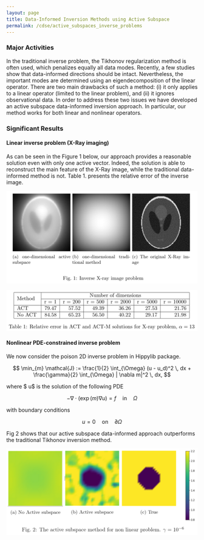 ```yaml
---
layout: page
title: Data-Informed Inversion Methods using Active Subspace
permalink: /cdse/active_subspaces_inverse_problems
---
```


### Major Activities 

In the traditional inverse problem, the Tikhonov regularization method is often used, which penalizes equally all data modes. Recently, a few studies show that data-informed directions should be intact. Nevertheless, the important modes are determined using an eigendecomposition of the linear operator. There are two main drawbacks of such a method: (i) it only applies to a linear operator (limited to the linear problem), and (ii) it ignores observational data. In order to address these two issues we have developed an active subspace data-informed inversion approach. In particular, our method works for both linear and nonlinear operators. 
<!--- 2. The active subspace method uses observational data to select the data-informed directions. Then, the regularization is not imposed on these modes. Consequently, this method is robust in terms of regularization parameters.

To begin with, for the linear case, we define the function to determine active subspace

$$ f(x) = \frac{1}{2}\left\| {A} x - d \right\|^2.$$

Then, the active subspace is the first k eigenvectors obtained by decomposition matrix 

$$ C = \int \nabla f(x) \nabla f(x)^T \rho(x) dx  = W \Lambda W^T .$$

The inverse problem equation need to be solved now reads

$$ \min_{x} \frac{1}{2} \left\| {A} W_1 W_1^T x - d \right\|^2 + \frac{1}{2} \left\| {L} x\right\|^2 ,$$

where $$L^T L = I - W_1 W_1^T.$$

For the nonlinear function, the misfit function reads

$$ f(x) = \frac{1}{2}\left\| G(x) - d \right\|^2.$$

The active subspace matrix is derived by Monte-Carlo method

$$ C = \frac{1}{N} \sum_{i = 1}^N \nabla f(x_i) \nabla f(x_i)^T = W \Lambda W^T. $$

The nonlinear inverse probblem is

$$ \min_{x} \, \frac{1}{2}\left\| G(x) - d \right\|^2 + \frac{1}{2}  \left\| {L} \Gamma^{-\frac{1}{2}} x\right\|^2 $$
--->

### Significant Results

#### Linear inverse problem (X-Ray imaging)

As can be seen in the Figure 1 below, our approach provides a reasonable solution even with only one active vector. 
Indeed, the solution is able to reconstruct the main feature of the X-Ray image, while the traditional data-informed method is not. Table 1. presents the relative error of the inverse image.

![image](/assets/figures/hainguyen/AS_X_ray_1.png)

![image1](/assets/figures/hainguyen/AS_X_ray_2.png)


#### Nonlinear PDE-constrained inverse problem

We now consider the poison 2D inverse problem in Hippylib package. 
   
$$ \min_{m} \mathcal{J} := \frac{1}{2} \int_{\Omega} (u - u_d)^2 \, dx + \frac{\gamma}{2} \int_{\Omega} | \nabla m|^2 \, dx, $$ 

where $ u$ is the solution of the following PDE

$$ -\nabla \cdot (\exp(m) \nabla u) = f \quad  \text{in} \quad  \Omega$$

with boundary conditions

$$ u = 0 \quad  \text{on} \quad  \partial \Omega $$

<!---
Without the active subspace, we must take time to tune properly the regularization parameter, for example, 1e-8 in this problem. Whereas, we can pick more freely from a wide range of parameter when the active subspace mmethod is adapted. The figure 2. shows that the active subspace method allows to get inverse solution with parameter 1e-6.
--->
Fig 2 shows that our active subspace data-informed approach outperforms the traditional Tikhonov inversion method.

![image2](/assets/figures/hainguyen/AS_non_linear.png)

